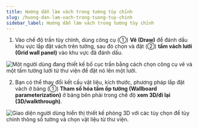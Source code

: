 ```yaml
---
title: Hướng dẫn làm vách trong tường tùy chỉnh
slug: /huong-dan-lam-vach-trong-tuong-tuy-chinh
sidebar_label: Hướng dẫn làm vách trong tường tùy chỉnh
---
```


1. Vào chế độ trần tùy chỉnh, dùng công cụ (①) **Vẽ (Draw)** để đánh dấu khu vực lắp đặt vách trên tường, sau đó chọn và đặt (②) **tấm vách lưới (Grid wall panel)** vào khu vực đã đánh dấu.

![Một người dùng đang thiết kế bố cục trần bằng cách chọn công cụ vẽ và một tấm tường lưới từ thư viện để đặt nó lên một lưới.](https://storage.googleapis.com/jegavn_kb/image_jegavn/771.1.png)

2. Bạn có thể thay đổi kết cấu vật liệu, kích thước, phương pháp lắp đặt vách ở bảng (①) **Tham số hóa tấm ốp tường (Wallboard parameterization)** ở bảng bên phải trong chế độ **xem 3D/đi lại (3D/walkthrough)**.

![Giao diện người dùng hiển thị thiết kế phòng 3D với các tùy chọn để tùy chỉnh thông số tường và chọn vật liệu từ thư viện.](https://storage.googleapis.com/jegavn_kb/image_jegavn/771.2.png)